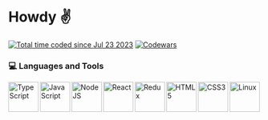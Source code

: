 # Howdy ✌️

<a href="https://wakatime.com/@dbab2cf8-0b11-4d10-92dd-172059f5b7e0" target="_blank" rel="noopener noreferrer"><img src="https://wakatime.com/badge/user/dbab2cf8-0b11-4d10-92dd-172059f5b7e0.svg" alt="Total time coded since Jul 23 2023" /></a>
<a href="https://www.codewars.com/users/Hudz-Roman/" target="_blank" rel="noopener noreferrer"><img src="https://www.codewars.com/users/Hudz-Roman/badges/small" alt="Codewars"></a>

### 💻 Languages and Tools

<img align="left" alt="TypeScript" width="60px" src="https://cdn.jsdelivr.net/gh/devicons/devicon@latest/icons/typescript/typescript-original.svg"/>

<img align="left" alt="JavaScript" width="60px" src="https://cdn.jsdelivr.net/gh/devicons/devicon/icons/javascript/javascript-plain.svg"/>

<img align="left" alt="NodeJS" width="60px" src="https://cdn.jsdelivr.net/gh/devicons/devicon@latest/icons/nodejs/nodejs-plain-wordmark.svg" />

<img align="left" alt="React" width="60px" src="https://cdn.jsdelivr.net/gh/devicons/devicon/icons/react/react-original.svg" />

<img align="left" alt="Redux" width="60px" src="https://cdn.jsdelivr.net/gh/devicons/devicon@latest/icons/redux/redux-original.svg" />

<img align="left" alt="HTML5" width="60px" src="https://cdn.jsdelivr.net/gh/devicons/devicon/icons/html5/html5-plain.svg" />

<img align="left" alt="CSS3" width="60px" src="https://cdn.jsdelivr.net/gh/devicons/devicon/icons/css3/css3-plain.svg"  />

<img align="left" alt="Linux" width="60px" src="https://cdn.jsdelivr.net/gh/devicons/devicon/icons/linux/linux-original.svg" />
